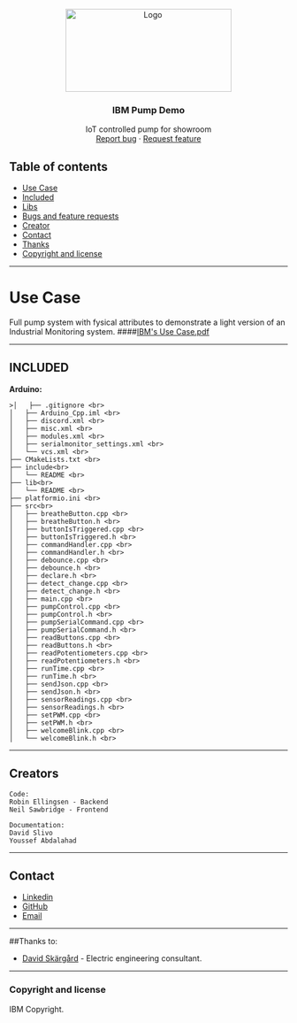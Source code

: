 <p align="center">
  <a href="pdf">
    <a href="https://ibb.co/LZ360jt"><img src="http://pngimg.com/uploads/ibm/ibm_PNG19662.png" alt="Logo" border="0" height="150px" width="300"></a>
  </a>

  <h3 align="center">IBM Pump Demo</h3>

  <p align="center">
    IoT controlled pump for showroom
    <br>
    <a href="https://reponame/issues/new?template=bug.md">Report bug</a>
    ·
    <a href="https://reponame/issues/new?template=feature.md&labels=feature">Request feature</a>
  </p>


## Table of contents
- [Use Case](#Use-Case)
- [Included](#Included)
- [Libs](#Libs)
- [Bugs and feature requests](#bugs-and-feature-requests)
- [Creator](#creator)
- [Contact](#contact)
- [Thanks](#thanks)
- [Copyright and license](#copyright-and-license)
---
# Use Case
Full pump system with fysical attributes to demonstrate a light version of an Industrial Monitoring system.
####[IBM's Use Case.pdf](https://github.com/ascoolarobban/Ibm_pump/files/8408568/IBM.s.Use.Case.pdf)





---
## INCLUDED

**Arduino:**<br>
```
>│   ├── .gitignore <br>
│   ├── Arduino_Cpp.iml <br> 
│   ├── discord.xml <br>
│   ├── misc.xml <br>
│   ├── modules.xml <br>
│   ├── serialmonitor_settings.xml <br>
│   └── vcs.xml <br>
├── CMakeLists.txt <br>
├── include<br>
│   └── README <br>
├── lib<br>
│   └── README <br>
├── platformio.ini <br>
├── src<br>
│   ├── breatheButton.cpp <br>
│   ├── breatheButton.h <br>
│   ├── buttonIsTriggered.cpp <br>
│   ├── buttonIsTriggered.h <br>
│   ├── commandHandler.cpp <br>
│   ├── commandHandler.h <br>
│   ├── debounce.cpp <br>
│   ├── debounce.h <br>
│   ├── declare.h <br>
│   ├── detect_change.cpp <br>
│   ├── detect_change.h <br>
│   ├── main.cpp <br>
│   ├── pumpControl.cpp <br>
│   ├── pumpControl.h <br>
│   ├── pumpSerialCommand.cpp <br>
│   ├── pumpSerialCommand.h <br>
│   ├── readButtons.cpp <br>
│   ├── readButtons.h <br>
│   ├── readPotentiometers.cpp <br>
│   ├── readPotentiometers.h <br>
│   ├── runTime.cpp <br>
│   ├── runTime.h <br>
│   ├── sendJson.cpp <br>
│   ├── sendJson.h <br>
│   ├── sensorReadings.cpp <br>
│   ├── sensorReadings.h <br>
│   ├── setPWM.cpp <br>
│   ├── setPWM.h <br>
│   ├── welcomeBlink.cpp <br>
│   └── welcomeBlink.h <br> 
```
---

## Creators
    Code:
    Robin Ellingsen - Backend
    Neil Sawbridge - Frontend

    Documentation:
    David Slivo
    Youssef Abdalahad
---
## Contact


- <a href="https://www.linkedin.com/in/iotrobban/">Linkedin</a>
- <a href="https://github.com/ascoolarobban">GitHub</a>
- [Email]("robin@fauxdelorean.com")
---

##Thanks to:
- [David Skärgård](https://github.com/inputdejv) - Electric engineering consultant.
---

### Copyright and license
IBM Copyright.
